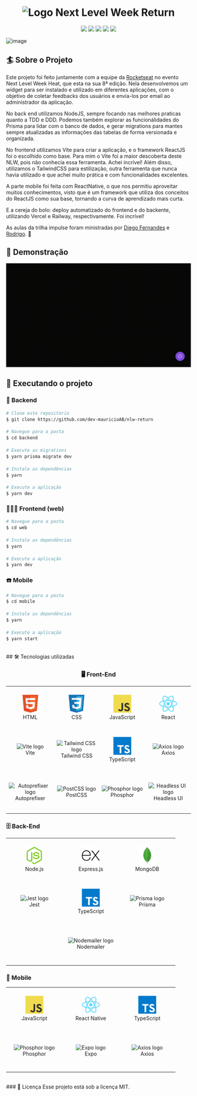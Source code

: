 <h1 align="center">
   <img src="https://user-images.githubusercontent.com/71537090/167278902-b564cc78-d48d-44e6-b4ff-120e00406ddb.png" alt="Logo Next Level Week Return" />
</h1>

<p align="center">
  <img src="https://img.shields.io/static/v1?label=node&message=16.15.2&color=339933&logo=node.js" />
  <img src="https://img.shields.io/static/v1?label=react&message=18.0.1&color=61DAFB&logo=react" />
  <img src="https://img.shields.io/static/v1?label=react%20native&message=45.0.0&color=0088CC&logo=reactos" />
  <img src="https://img.shields.io/badge/last%20commit-october-important" />
  <img src="https://img.shields.io/badge/license-MIT-success"/>
</p>

![image](https://user-images.githubusercontent.com/71537090/167278997-56d6c6a9-e477-4910-b512-23feb2fff54f.png)

## 🏄 Sobre o Projeto

Este projeto foi feito juntamente com a equipe da [Rocketseat](https://rocketseat.com.br) no evento Next Level Week Heat, que esta na sua 8ª edição. Nela desenvolvemos um widget para ser instalado e utilizado em diferentes aplicações, com o objetivo de coletar feedbacks dos usuários e envia-los por email ao administrador da aplicação.

No back end utilizamos NodeJS, sempre focando nas melhores praticas quanto a TDD e DDD. Podemos também explorar as funcionálidades do Prisma para lidar com o banco de dados, e gerar migrations para mantes sempre atualizadas as informações das tabelas de forma versionada e organizada.

No frontend utilizamos Vite para criar a aplicação, e o framework ReactJS foi o escolhido como base. Para mim o Vite foi a maior descoberta deste NLW, pois não conhecia essa ferramenta. Achei incrível! Além disso, utilizamos o TailwindCSS para estilização, outra ferramenta que nunca havia utilizado e que achei muito prática e com funcionalidades excelentes.

A parte mobile foi feita com ReactNative, o que nos permitiu aproveitar muitos conhecimentos, visto que é um framework que utiliza dos conceitos do ReactJS como sua base, tornando a curva de aprendizado mais curta.

E a cereja do bolo: deploy automatizado do frontend e do backente, utilizando Vercel e Railway, respectivamente. Foi incrível!

As aulas da trilha impulse foram ministradas por [Diego Fernandes](https://github.com/diego3g) e [Rodrigo](https://github.com/rodrigorgtic). 🚀

## 🔎 Demonstração

<img alt="Application demo GIF" src=".github/demo.gif">

## 🎲 Executando o projeto
### 🦕 Backend

```bash
# Clone este repositório
$ git clone https://github.com/dev-mauricioAB/nlw-return

# Navegue para a pasta
$ cd backend

# Execute as migrations
$ yarn prisma migrate dev

# Instale as dependências
$ yarn

# Execute a aplicação
$ yarn dev
```

### 💇🏼‍♀️ Frontend (web)

```bash
# Navegue para a pasta
$ cd web

# Instale as dependências
$ yarn

# Execute a aplicação
$ yarn dev
```

### ☎️ Mobile

```bash
# Navegue para a pasta
$ cd mobile

# Instale as dependências
$ yarn

# Execute a aplicação
$ yarn start
```
<br>
## 🛠️ Tecnologias utilizadas

<h3 align="center">🖥️ Front-End</h3>

<table>
  <tbody>
    <tr>
      <td align="center" height="110" width="140">
        <img alt="HTML5 logo" src="https://raw.githubusercontent.com/devicons/devicon/master/icons/html5/html5-original.svg" title="HTML5" width="50" />
        <br>
        <span>HTML</span>
      </td>
      <td align="center" height="110" width="140">
        <img alt="CSS3 logo" src="https://raw.githubusercontent.com/devicons/devicon/master/icons/css3/css3-original.svg" title="CSS3" width="50" />
        <br>
        <span>CSS</span>
      </td>
      <td align="center" height="110" width="140">
        <img alt="JavaScript logo" src="https://raw.githubusercontent.com/devicons/devicon/master/icons/javascript/javascript-original.svg" title="JavaScript" width="50" />
        <br>
        <span>JavaScript</span>
      </td>
      <td align="center" height="110" width="140">
        <img alt="React logo" src="https://raw.githubusercontent.com/devicons/devicon/master/icons/react/react-original.svg" title="React" width="50" />
        <br>
        <span>React</span>
      </td>
    </tr>
    <tr>
      <td align="center" height="110" width="140">
        <img alt="Vite logo" src="https://seeklogo.com/images/V/vite-logo-BFD4283991-seeklogo.com.png" title="Vite" width="50" />
        <br>
        <span>Vite</span>
      </td>
      <td align="center" height="110" width="140">
        <img alt="Tailwind CSS logo" src="https://upload.wikimedia.org/wikipedia/commons/thumb/d/d5/Tailwind_CSS_Logo.svg/480px-Tailwind_CSS_Logo.svg.png" title="Tailwind CSS" width="50" />
        <br>
        <span>Tailwind CSS</span>
      </td>
      <td align="center" height="110" width="140">
        <img alt="TypeScript logo" src="https://raw.githubusercontent.com/devicons/devicon/master/icons/typescript/typescript-original.svg" title="TypeScript" width="50" />
        <br>
        <span>TypeScript</span>
      </td>
      <td align="center" height="110" width="140">
        <img alt="Axios logo" src="https://avatars.githubusercontent.com/u/32372333?v=4&s=400" title="Axios" width="50" />
        <br>
        <span>Axios</span>
      </td>
    </tr>
    <tr>
      <td align="center" height="110" width="140">
        <img alt="Autoprefixer logo" height="45" src="https://www.pngkey.com/png/full/952-9528805_autoprefixer-vector-css-autoprefixer.png" title="Autoprefixer" width="60" />
        <br>
        <span>Autoprefixer</span>
      </td>
      <td align="center" height="110" width="140">
        <img alt="PostCSS logo" src="https://upload.wikimedia.org/wikipedia/commons/thumb/b/bc/PostCSS_Logo.svg/790px-PostCSS_Logo.svg.png" title="PostCSS" width="50" />
        <br>
        <span>PostCSS</span>
      </td>
      <td align="center" height="110" width="140">
        <img alt="Phosphor logo" src="https://raw.githubusercontent.com/phosphor-icons/phosphor-react/HEAD/meta/phosphor-mark-tight-yellow.png" title="Phosphor" width="50" />
        <br>
        <span>Phosphor</span>
      </td>
      <td align="center" height="110" width="140">
        <img alt="Headless UI logo" src="https://seeklogo.com/images/H/headless-ui-logo-034B045C5C-seeklogo.com.png" title="Headless UI" width="50" />
        <br>
        <span>Headless UI</span>
      </td>
    </tr>
  </tbody>
</table>

<h3>🗄️ Back-End</h3>

<table>
  <tbody>
    <tr>
      <td align="center" height="110" width="140">
        <img alt="Node.js logo" src="https://raw.githubusercontent.com/devicons/devicon/master/icons/nodejs/nodejs-original.svg" title="Node.js" width="50" />
        <br>
        <span>Node.js</span>
      </td>
      <td align="center" height="110" width="140">
        <img alt="Express.js logo" src="https://raw.githubusercontent.com/devicons/devicon/master/icons/express/express-original.svg" title="Express.js" width="50" />
        <br>
        <span>Express.js</span>
      </td>
      <td align="center" height="110" width="140">
        <img alt="MongoDB logo" src="https://raw.githubusercontent.com/devicons/devicon/master/icons/mongodb/mongodb-original.svg" title="MongoDB" width="50" />
        <br>
        <span>MongoDB</span>
      </td>
    </tr>
    <tr>
      <td align="center" height="110" width="140">
        <img alt="Jest logo" src="https://seeklogo.com/images/J/jest-logo-F9901EBBF7-seeklogo.com.png" title="Jest" width="50" />
        <br>
        <span>Jest</span>
      </td>
      <td align="center" height="110" width="140">
        <img alt="TypeScript logo" src="https://raw.githubusercontent.com/devicons/devicon/master/icons/typescript/typescript-original.svg" title="TypeScript" width="50" />
        <br>
        <span>TypeScript</span>
      </td>
      <td align="center" height="110" width="140">
        <img alt="Prisma logo" src="https://cdn.icon-icons.com/icons2/2107/PNG/512/file_type_light_prisma_icon_130444.png" title="Prisma" width="50" />
        <br>
        <span>Prisma</span>
      </td>
    </tr>
    <tr>
      <td></td>
      <td align="center" height="110" width="140">
        <img alt="Nodemailer logo" height="45" src="https://blog.nodemailer.com/wp-content/uploads/2017/01/cropped-nm_logo_1000x680.png" title="Nodemailer" width="70" />
        <br>
        <span>Nodemailer</span>
      </td>
      <td></td>
    </tr>
  </tbody>
</table>

<h3>📱 Mobile</h3>

<table>
  <tbody>
    <tr>
      <td align="center" height="110" width="140">
        <img alt="JavaScript logo" src="https://raw.githubusercontent.com/devicons/devicon/master/icons/javascript/javascript-original.svg" title="JavaScript" width="50" />
        <br>
        <span>JavaScript</span>
      </td>
      <td align="center" height="110" width="140">
        <img alt="React Native logo" src="https://raw.githubusercontent.com/devicons/devicon/master/icons/react/react-original.svg" title="React Native" width="50" />
        <br>
        <span>React Native</span>
      </td>
      <td align="center" height="110" width="140">
        <img alt="TypeScript logo" src="https://raw.githubusercontent.com/devicons/devicon/master/icons/typescript/typescript-original.svg" title="TypeScript" width="50" />
        <br>
        <span>TypeScript</span>
      </td>
    </tr>
    <tr>
      <td align="center" height="110" width="140">
        <img alt="Phosphor logo" src="https://raw.githubusercontent.com/phosphor-icons/phosphor-react/HEAD/meta/phosphor-mark-tight-yellow.png" title="Phosphor" width="50" />
        <br>
        <span>Phosphor</span>
      </td>
      <td align="center" height="110" width="140">
        <img alt="Expo logo" src="https://logos-download.com/wp-content/uploads/2021/01/Expo_Logo-420x372.png" title="Expo" width="50" />
        <br>
        <span>Expo</span>
      </td>
      <td align="center" height="110" width="140">
        <img alt="Axios logo" src="https://avatars.githubusercontent.com/u/32372333?v=4&s=400" title="Axios" width="50" />
        <br>
        <span>Axios</span>
      </td>
    </tr>
  </tbody>
</table>
<br>
### 📝 Licença
Esse projeto está sob a licença MIT.
